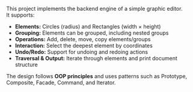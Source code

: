 This project implements the backend engine of a simple graphic editor.  
It supports:

- **Elements:** Circles (radius) and Rectangles (width × height)  
- **Grouping:** Elements can be grouped, including nested groups  
- **Operations:** Add, delete, move, copy elements/groups  
- **Interaction:** Select the deepest element by coordinates  
- **Undo/Redo:** Support for undoing and redoing actions  
- **Traversal & Output:** Iterate through elements and print document structure  

The design follows **OOP principles** and uses patterns such as Prototype, Composite, Facade, Command, and Iterator.
